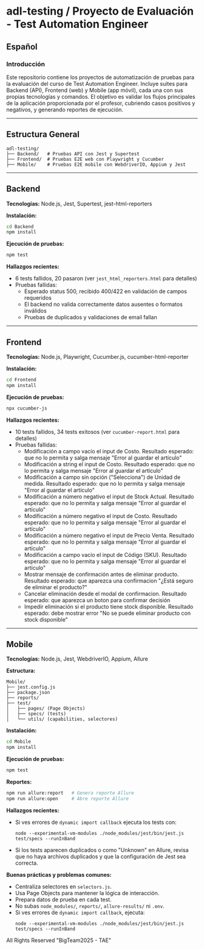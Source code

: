 # adl-testing / Proyecto de Evaluación - Test Automation Engineer

## Español

### Introducción

Este repositorio contiene los proyectos de automatización de pruebas para la evaluación del curso de Test Automation Engineer. Incluye suites para Backend (API), Frontend (web) y Mobile (app móvil), cada una con sus propias tecnologías y comandos. El objetivo es validar los flujos principales de la aplicación proporcionada por el profesor, cubriendo casos positivos y negativos, y generando reportes de ejecución.

---

## Estructura General

```
adl-testing/
├── Backend/   # Pruebas API con Jest y Supertest
├── Frontend/  # Pruebas E2E web con Playwright y Cucumber
├── Mobile/    # Pruebas E2E mobile con WebdriverIO, Appium y Jest
```

---

## Backend

**Tecnologías:** Node.js, Jest, Supertest, jest-html-reporters

**Instalación:**

```bash
cd Backend
npm install
```

**Ejecución de pruebas:**

```bash
npm test
```

**Hallazgos recientes:**

- 6 tests fallidos, 20 pasaron (ver `jest_html_reporters.html` para detalles)
- Pruebas fallidas:
  - Esperado status 500, recibido 400/422 en validación de campos requeridos
  - El backend no valida correctamente datos ausentes o formatos inválidos
  - Pruebas de duplicados y validaciones de email fallan

---

## Frontend

**Tecnologías:** Node.js, Playwright, Cucumber.js, cucumber-html-reporter

**Instalación:**

```bash
cd Frontend
npm install
```

**Ejecución de pruebas:**

```bash
npx cucumber-js
```

**Hallazgos recientes:**
- 10 tests fallidos, 34 tests exitosos (ver `cucumber-report.html` para detalles)
- Pruebas fallidas:
  - Modificación a campo vacío el input de Costo. Resultado esperado: que no lo permita y salga mensaje "Error al guardar el artículo"
  - Modificación a string el input de Costo. Resultado esperado: que no lo permita y salga mensaje "Error al guardar el artículo"
  - Modificación a campo sin opción ("Selecciona") de Unidad de medida. Resultado esperado: que no lo permita y salga mensaje "Error al guardar el artículo"
  - Modificación a número negativo el input de Stock Actual. Resultado esperado: que no lo permita y salga mensaje "Error al guardar el artículo"
  - Modificación a número negativo el input de Costo. Resultado esperado: que no lo permita y salga mensaje "Error al guardar el artículo"
  - Modificación a número negativo el input de Precio Venta. Resultado esperado: que no lo permita y salga mensaje "Error al guardar el artículo"
  - Modificación a campo vacío el input de Código (SKU). Resultado esperado: que no lo permita y salga mensaje "Error al guardar el artículo"
  - Mostrar mensaje de confirmación antes de eliminar producto. Resultado esperado: que aparezca una confirmacion "¿Está seguro de eliminar el producto?"
  - Cancelar eliminación desde el modal de confirmacion. Resultado esperado: que aparezca un boton para confirmar decisión
  - Impedir eliminación si el producto tiene stock disponible. Resultado esperado: debe mostrar error "No se puede eliminar producto con stock disponible"

---

## Mobile

**Tecnologías:** Node.js, Jest, WebdriverIO, Appium, Allure

**Estructura:**

```
Mobile/
├── jest.config.js
├── package.json
├── reports/
├── test/
│   ├── pages/ (Page Objects)
│   ├── specs/ (tests)
│   └── utils/ (capabilities, selectores)
```

**Instalación:**

```bash
cd Mobile
npm install
```

**Ejecución de pruebas:**

```bash
npm test
```

**Reportes:**

```bash
npm run allure:report   # Genera reporte Allure
npm run allure:open     # Abre reporte Allure
```

**Hallazgos recientes:**

- Si ves errores de `dynamic import callback` ejecuta los tests con:
  ```
  node --experimental-vm-modules ./node_modules/jest/bin/jest.js test/specs --runInBand
  ```
- Si los tests aparecen duplicados o como "Unknown" en Allure, revisa que no haya archivos duplicados y que la configuración de Jest sea correcta.

**Buenas prácticas y problemas comunes:**

- Centraliza selectores en `selectors.js`.
- Usa Page Objects para mantener la lógica de interacción.
- Prepara datos de prueba en cada test.
- No subas `node_modules/`, `reports/`, `allure-results/` ni `.env`.
- Si ves errores de `dynamic import callback`, ejecuta:
  ```
  node --experimental-vm-modules ./node_modules/jest/bin/jest.js test/specs --runInBand
  ```

All Rights Reserved "BigTeam2025 - TAE"